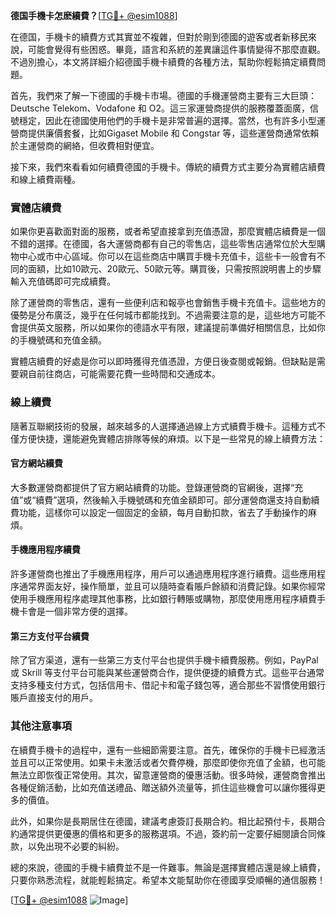 **德国手機卡怎麽續費？**[[TG💪+ @esim1088](https://t.me/s/esim1088)]

在德国，手機卡的續費方式其實並不複雜，但對於剛到德國的遊客或者新移民來說，可能會覺得有些困惑。畢竟，語言和系統的差異讓這件事情變得不那麼直觀。不過別擔心，本文將詳細介紹德國手機卡續費的各種方法，幫助你輕鬆搞定續費問題。

首先，我們來了解一下德國的手機卡市場。德國的手機運營商主要有三大巨頭：Deutsche Telekom、Vodafone 和 O2。這三家運營商提供的服務覆蓋面廣，信號穩定，因此在德國使用他們的手機卡是非常普遍的選擇。當然，也有許多小型運營商提供廉價套餐，比如Gigaset Mobile 和 Congstar 等，這些運營商通常依賴於主運營商的網絡，但收費相對便宜。

接下來，我們來看看如何續費德國的手機卡。傳統的續費方式主要分為實體店續費和線上續費兩種。

### 實體店續費

如果你更喜歡面對面的服務，或者希望直接拿到充值憑證，那麼實體店續費是一個不錯的選擇。在德國，各大運營商都有自己的零售店，這些零售店通常位於大型購物中心或市中心區域。你可以在這些商店中購買手機卡充值卡，這些卡一般會有不同的面額，比如10歐元、20歐元、50歐元等。購買後，只需按照說明書上的步驟輸入充值碼即可完成續費。

除了運營商的零售店，還有一些便利店和報亭也會銷售手機卡充值卡。這些地方的優勢是分布廣泛，幾乎在任何城市都能找到。不過需要注意的是，這些地方可能不會提供英文服務，所以如果你的德語水平有限，建議提前準備好相關信息，比如你的手機號碼和充值金額。

實體店續費的好處是你可以即時獲得充值憑證，方便日後查閱或報銷。但缺點是需要親自前往商店，可能需要花費一些時間和交通成本。

### 線上續費

隨著互聯網技術的發展，越來越多的人選擇通過線上方式續費手機卡。這種方式不僅方便快捷，還能避免實體店排隊等候的麻煩。以下是一些常見的線上續費方法：

#### 官方網站續費

大多數運營商都提供了官方網站續費的功能。登錄運營商的官網後，選擇“充值”或“續費”選項，然後輸入手機號碼和充值金額即可。部分運營商還支持自動續費功能，這樣你可以設定一個固定的金額，每月自動扣款，省去了手動操作的麻煩。

#### 手機應用程序續費

許多運營商也推出了手機應用程序，用戶可以通過應用程序進行續費。這些應用程序通常界面友好，操作簡單，並且可以隨時查看賬戶餘額和消費記錄。如果你經常使用手機應用程序處理其他事務，比如銀行轉賬或購物，那麼使用應用程序續費手機卡會是一個非常方便的選擇。

#### 第三方支付平台續費

除了官方渠道，還有一些第三方支付平台也提供手機卡續費服務。例如，PayPal 或 Skrill 等支付平台可能與某些運營商合作，提供便捷的續費方式。這些平台通常支持多種支付方式，包括信用卡、借記卡和電子錢包等，適合那些不習慣使用銀行賬戶直接支付的用戶。

### 其他注意事項

在續費手機卡的過程中，還有一些細節需要注意。首先，確保你的手機卡已經激活並且可以正常使用。如果卡未激活或者欠費停機，那麼即使你充值了金額，也可能無法立即恢復正常使用。其次，留意運營商的優惠活動。很多時候，運營商會推出各種促銷活動，比如充值送禮品、贈送額外流量等，抓住這些機會可以讓你獲得更多的價值。

此外，如果你是長期居住在德國，建議考慮簽訂長期合約。相比起預付卡，長期合約通常提供更優惠的價格和更多的服務選項。不過，簽約前一定要仔細閱讀合同條款，以免出現不必要的糾紛。

總的來說，德國的手機卡續費並不是一件難事。無論是選擇實體店還是線上續費，只要你熟悉流程，就能輕鬆搞定。希望本文能幫助你在德國享受順暢的通信服務！

[[TG💪+ @esim1088](https://t.me/s/esim1088) ![Image](https://i.postimg.cc/4NQfJmqS/Snipaste-2025-05-13-00-14-12.png)]